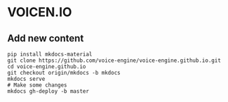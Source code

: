 # VOICEN.IO

## Add new content

```shell
pip install mkdocs-material
git clone https://github.com/voice-engine/voice-engine.github.io.git
cd voice-engine.github.io
git checkout origin/mkdocs -b mkdocs
mkdocs serve
# Make some changes
mkdocs gh-deploy -b master
```